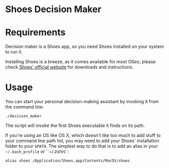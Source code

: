 # Shoes Decision Maker

# Requirements
Decision maker is a Shoes app, so you need Shoes installed on your system to
run it.

Installing Shoes is a breeze, as it comes available for most OSes; please check
[Shoes' official website](http://shoesrb.com/) for downloads and instructions.

# Usage
You can start your personal decision-making assistant by invoking it from the
command line:

    ./decision_maker

The script will invoke the first Shoes executable it finds on its path.

If you're using an OS like OS X, which doesn't like too much to add stuff to
your command line path list, you may need to add your Shoes' installation
folder to your `$PATH`. The simplest way to do that is to add an alias in
your `~/.bash_profile` or ``~/.zshrc`:

    alias shoes /Application/Shoes.app/Contents/MacOS/shoes

